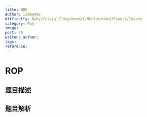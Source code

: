 ```yaml
---
title: ROP
author: 13m0n4de
difficulty: Baby/Trivial/Easy/Normal/Medium/Hard/Expert/Insane
category: Pwn
image:
port: 70
writeup_author:
tags:
reference:
---
```


# ROP

## 题目描述

<description>

## 题目解析

<analysis>
